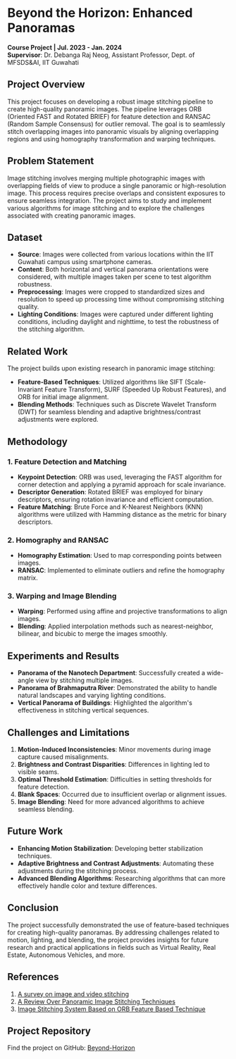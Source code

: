 # Beyond the Horizon: Enhanced Panoramas

**Course Project | Jul. 2023 - Jan. 2024**  
**Supervisor**: Dr. Debanga Raj Neog, Assistant Professor, Dept. of MFSDS&AI, IIT Guwahati

## Project Overview

This project focuses on developing a robust image stitching pipeline to create high-quality panoramic images. The pipeline leverages ORB (Oriented FAST and Rotated BRIEF) for feature detection and RANSAC (Random Sample Consensus) for outlier removal. The goal is to seamlessly stitch overlapping images into panoramic visuals by aligning overlapping regions and using homography transformation and warping techniques.

## Problem Statement

Image stitching involves merging multiple photographic images with overlapping fields of view to produce a single panoramic or high-resolution image. This process requires precise overlaps and consistent exposures to ensure seamless integration. The project aims to study and implement various algorithms for image stitching and to explore the challenges associated with creating panoramic images.

## Dataset

- **Source**: Images were collected from various locations within the IIT Guwahati campus using smartphone cameras.
- **Content**: Both horizontal and vertical panorama orientations were considered, with multiple images taken per scene to test algorithm robustness.
- **Preprocessing**: Images were cropped to standardized sizes and resolution to speed up processing time without compromising stitching quality.
- **Lighting Conditions**: Images were captured under different lighting conditions, including daylight and nighttime, to test the robustness of the stitching algorithm.

## Related Work

The project builds upon existing research in panoramic image stitching:
- **Feature-Based Techniques**: Utilized algorithms like SIFT (Scale-Invariant Feature Transform), SURF (Speeded Up Robust Features), and ORB for initial image alignment.
- **Blending Methods**: Techniques such as Discrete Wavelet Transform (DWT) for seamless blending and adaptive brightness/contrast adjustments were explored.

## Methodology

### 1. Feature Detection and Matching
- **Keypoint Detection**: ORB was used, leveraging the FAST algorithm for corner detection and applying a pyramid approach for scale invariance.
- **Descriptor Generation**: Rotated BRIEF was employed for binary descriptors, ensuring rotation invariance and efficient computation.
- **Feature Matching**: Brute Force and K-Nearest Neighbors (KNN) algorithms were utilized with Hamming distance as the metric for binary descriptors.

### 2. Homography and RANSAC
- **Homography Estimation**: Used to map corresponding points between images.
- **RANSAC**: Implemented to eliminate outliers and refine the homography matrix.

### 3. Warping and Image Blending
- **Warping**: Performed using affine and projective transformations to align images.
- **Blending**: Applied interpolation methods such as nearest-neighbor, bilinear, and bicubic to merge the images smoothly.

## Experiments and Results

- **Panorama of the Nanotech Department**: Successfully created a wide-angle view by stitching multiple images.
- **Panorama of Brahmaputra River**: Demonstrated the ability to handle natural landscapes and varying lighting conditions.
- **Vertical Panorama of Buildings**: Highlighted the algorithm's effectiveness in stitching vertical sequences.

## Challenges and Limitations

1. **Motion-Induced Inconsistencies**: Minor movements during image capture caused misalignments.
2. **Brightness and Contrast Disparities**: Differences in lighting led to visible seams.
3. **Optimal Threshold Estimation**: Difficulties in setting thresholds for feature detection.
4. **Blank Spaces**: Occurred due to insufficient overlap or alignment issues.
5. **Image Blending**: Need for more advanced algorithms to achieve seamless blending.

## Future Work

- **Enhancing Motion Stabilization**: Developing better stabilization techniques.
- **Adaptive Brightness and Contrast Adjustments**: Automating these adjustments during the stitching process.
- **Advanced Blending Algorithms**: Researching algorithms that can more effectively handle color and texture differences.

## Conclusion

The project successfully demonstrated the use of feature-based techniques for creating high-quality panoramas. By addressing challenges related to motion, lighting, and blending, the project provides insights for future research and practical applications in fields such as Virtual Reality, Real Estate, Autonomous Vehicles, and more.

## References

1. [A survey on image and video stitching](https://www.sciencedirect.com/science/article/pii/S2096579619300063)
2. [A Review Over Panoramic Image Stitching Techniques](https://iopscience.iop.org/article/10.1088/1742-6596/1999/1/012115)
3. [Image Stitching System Based on ORB Feature Based Technique](https://pdfs.semanticscholar.org/cf0d/3838b87c0f14f5941f78252c444126ae36bc.pdf)

## Project Repository

Find the project on GitHub: [Beyond-Horizon](https://github.com/DZ521111/Beyond-Horizon)

